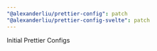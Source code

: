```yaml
---
"@alexanderliu/prettier-config": patch
"@alexanderliu/prettier-config-svelte": patch
---
```


Initial Prettier Configs
